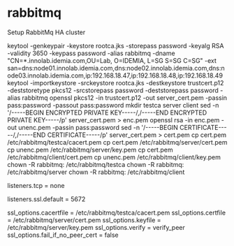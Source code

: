 # rabbitmq
Setup RabbitMq HA cluster



keytool -genkeypair -keystore rootca.jks -storepass password -keyalg RSA -validity 3650 -keypass password -alias rabbitmq -dname "CN=*.innolab.idemia.com,OU=Lab, O=IDEMIA, L=SG S=SG C=SG" -ext san=dns:node01.innolab.idemia.com,dns:node02.innolab.idemia.com,dns:node03.innolab.idemia.com,ip:192.168.18.47,ip:192.168.18.48,ip:192.168.18.49
keytool -importkeystore -srckeystore rootca.jks -destkeystore trustcert.p12 -deststoretype pkcs12 -srcstorepass password -deststorepass password -alias rabbitmq
openssl pkcs12 -in trustcert.p12 -out server_cert.pem -passin pass:password -passout pass:password
mkdir testca server client
sed -n '/-----BEGIN ENCRYPTED PRIVATE KEY-----/,/-----END ENCRYPTED PRIVATE KEY-----/p' server_cert.pem > enc.pem
openssl rsa  -in enc.pem  -out unenc.pem  -passin pass:password
sed -n '/-----BEGIN CERTIFICATE-----/,/-----END CERTIFICATE-----/p' server_cert.pem > cert.pem
cp cert.pem /etc/rabbitmq/testca/cacert.pem
cp cert.pem /etc/rabbitmq/server/cert.pem
cp unenc.pem /etc/rabbitmq/server/key.pem
cp cert.pem /etc/rabbitmq/client/cert.pem
cp unenc.pem /etc/rabbitmq/client/key.pem 
chown -R rabbitmq: /etc/rabbitmq/testca
chown -R rabbitmq: /etc/rabbitmq/server
chown -R rabbitmq: /etc/rabbitmq/client

listeners.tcp = none

listeners.ssl.default = 5672

ssl_options.cacertfile = /etc/rabbitmq/testca/cacert.pem
ssl_options.certfile   = /etc/rabbitmq/server/cert.pem
ssl_options.keyfile    = /etc/rabbitmq/server/key.pem
ssl_options.verify     = verify_peer
ssl_options.fail_if_no_peer_cert = false
